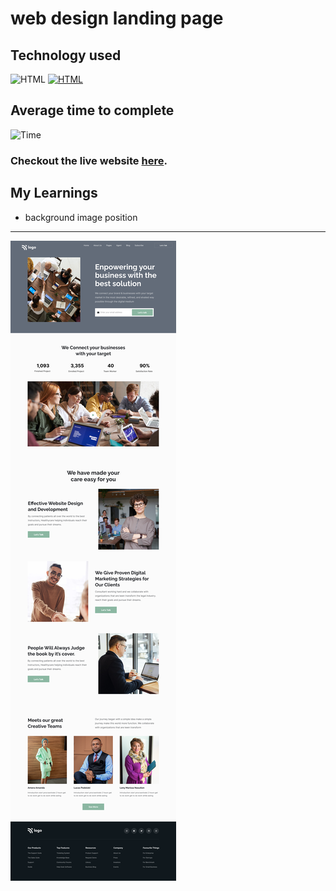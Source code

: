 # web design landing page

## Technology used
![HTML](https://img.shields.io/badge/HTML-Yes-blue.svg) [![HTML](https://img.shields.io/badge/CSS-Yes-blue.svg)]()

## Average time to complete

![Time](https://img.shields.io/badge/Time%20Taken-8hrs-green.svg)


### Checkout the live website [here](https://mayankraj-lcp12.netlify.app/).

## My Learnings

- background image position

---
<img src="./images/12.png" max-width=600px>

